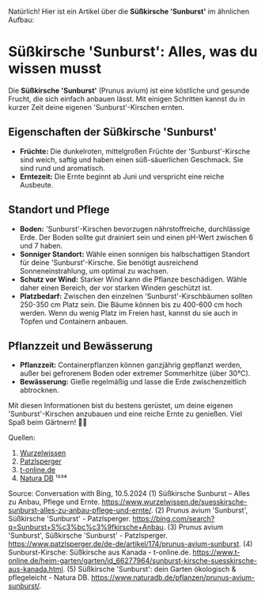 Natürlich! Hier ist ein Artikel über die **Süßkirsche 'Sunburst'** im ähnlichen Aufbau:

# Süßkirsche 'Sunburst': Alles, was du wissen musst

Die **Süßkirsche 'Sunburst'** (Prunus avium) ist eine köstliche und gesunde Frucht, die sich einfach anbauen lässt. Mit einigen Schritten kannst du in kurzer Zeit deine eigenen 'Sunburst'-Kirschen ernten.

## Eigenschaften der Süßkirsche 'Sunburst'

- **Früchte:** Die dunkelroten, mittelgroßen Früchte der 'Sunburst'-Kirsche sind weich, saftig und haben einen süß-säuerlichen Geschmack. Sie sind rund und aromatisch.
- **Erntezeit:** Die Ernte beginnt ab Juni und verspricht eine reiche Ausbeute.

## Standort und Pflege

- **Boden:** 'Sunburst'-Kirschen bevorzugen nährstoffreiche, durchlässige Erde. Der Boden sollte gut drainiert sein und einen pH-Wert zwischen 6 und 7 haben.
- **Sonniger Standort:** Wähle einen sonnigen bis halbschattigen Standort für deine 'Sunburst'-Kirsche. Sie benötigt ausreichend Sonneneinstrahlung, um optimal zu wachsen.
- **Schutz vor Wind:** Starker Wind kann die Pflanze beschädigen. Wähle daher einen Bereich, der vor starken Winden geschützt ist.
- **Platzbedarf:** Zwischen den einzelnen 'Sunburst'-Kirschbäumen sollten 250-350 cm Platz sein. Die Bäume können bis zu 400-600 cm hoch werden. Wenn du wenig Platz im Freien hast, kannst du sie auch in Töpfen und Containern anbauen.

## Pflanzzeit und Bewässerung

- **Pflanzzeit:** Containerpflanzen können ganzjährig gepflanzt werden, außer bei gefrorenem Boden oder extremer Sommerhitze (über 30°C).
- **Bewässerung:** Gieße regelmäßig und lasse die Erde zwischenzeitlich abtrocknen.

Mit diesen Informationen bist du bestens gerüstet, um deine eigenen 'Sunburst'-Kirschen anzubauen und eine reiche Ernte zu genießen. Viel Spaß beim Gärtnern! 🌿🍒

Quellen:
1. [Wurzelwissen](https://www.wurzelwissen.de/suesskirsche-sunburst-alles-zu-anbau-pflege-und-ernte/)
2. [Patzlsperger](https://www.patzlsperger.de/de-de/artikel/174/prunus-avium-sunburst)
3. [t-online.de](https://www.t-online.de/heim-garten/garten/id_66277964/sunburst-kirsche-suesskirsche-aus-kanada.html)
4. [Natura DB](https://www.naturadb.de/pflanzen/prunus-avium-sunburst/)
¹²³⁴

Source: Conversation with Bing, 10.5.2024
(1) Süßkirsche Sunburst – Alles zu Anbau, Pflege und Ernte. https://www.wurzelwissen.de/suesskirsche-sunburst-alles-zu-anbau-pflege-und-ernte/.
(2) Prunus avium 'Sunburst', Süßkirsche 'Sunburst' - Patzlsperger. https://bing.com/search?q=Sunburst+S%c3%bc%c3%9fkirsche+Anbau.
(3) Prunus avium 'Sunburst', Süßkirsche 'Sunburst' - Patzlsperger. https://www.patzlsperger.de/de-de/artikel/174/prunus-avium-sunburst.
(4) Sunburst-Kirsche: Süßkirsche aus Kanada - t-online.de. https://www.t-online.de/heim-garten/garten/id_66277964/sunburst-kirsche-suesskirsche-aus-kanada.html.
(5) Süßkirsche 'Sunburst': dein Garten ökologisch & pflegeleicht - Natura DB. https://www.naturadb.de/pflanzen/prunus-avium-sunburst/.